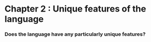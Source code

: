 # Chapter 2 : Unique features of the language



### Does the language have any particularly unique features?
